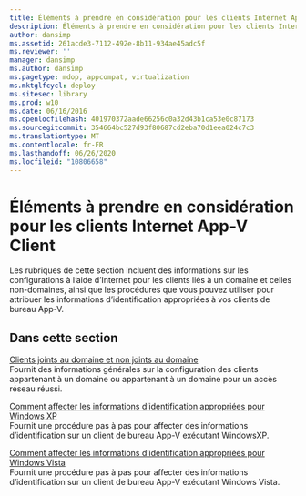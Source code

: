 ```yaml
---
title: Éléments à prendre en considération pour les clients Internet App-V Client
description: Éléments à prendre en considération pour les clients Internet App-V Client
author: dansimp
ms.assetid: 261acde3-7112-492e-8b11-934ae45adc5f
ms.reviewer: ''
manager: dansimp
ms.author: dansimp
ms.pagetype: mdop, appcompat, virtualization
ms.mktglfcycl: deploy
ms.sitesec: library
ms.prod: w10
ms.date: 06/16/2016
ms.openlocfilehash: 401970372aade66256c0a32d43b1ca53e0c87173
ms.sourcegitcommit: 354664bc527d93f80687cd2eba70d1eea024c7c3
ms.translationtype: MT
ms.contentlocale: fr-FR
ms.lasthandoff: 06/26/2020
ms.locfileid: "10806658"
---
```

# Éléments à prendre en considération pour les clients Internet App-V Client


Les rubriques de cette section incluent des informations sur les configurations à l’aide d’Internet pour les clients liés à un domaine et celles non-domaines, ainsi que les procédures que vous pouvez utiliser pour attribuer les informations d’identification appropriées à vos clients de bureau App-V.

## Dans cette section


<a href="" id="domain-joined-and-non-domain-joined-clients"></a>[Clients joints au domaine et non joints au domaine](domain-joined-and-non-domain-joined-clients.md)  
Fournit des informations générales sur la configuration des clients appartenant à un domaine ou appartenant à un domaine pour un accès réseau réussi.

<a href="" id="how-to-assign--the-proper-credentials-for-windows-xp"></a>[Comment affecter les informations d’identification appropriées pour Windows XP](how-to-assign--the-proper-credentials-for-windows-xp.md)  
Fournit une procédure pas à pas pour affecter des informations d’identification sur un client de bureau App-V exécutant WindowsXP.

<a href="" id="how-to-assign--the-proper-credentials-for-windows-vista"></a>[Comment affecter les informations d’identification appropriées pour Windows Vista](how-to-assign--the-proper-credentials-for-windows-vista.md)  
Fournit une procédure pas à pas pour affecter des informations d’identification sur un client de bureau App-V exécutant Windows Vista.

 

 





